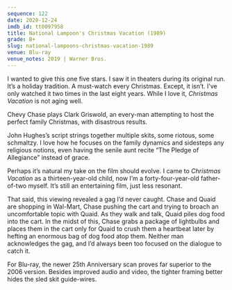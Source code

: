 ```yaml
---
sequence: 122
date: 2020-12-24
imdb_id: tt0097958
title: National Lampoon's Christmas Vacation (1989)
grade: B+
slug: national-lampoons-christmas-vacation-1989
venue: Blu-ray
venue_notes: 2019 | Warner Bros.
---
```


I wanted to give this one five stars. I saw it in theaters during its original run. It’s a holiday tradition. A must-watch every Christmas. Except, it isn’t. I’ve only watched it two times in the last eight years. While I love it, _Christmas Vacation_ is not aging well.

<!-- end -->

Chevy Chase plays Clark Griswold, an every-man attempting to host the perfect family Christmas, with disastrous results.

John Hughes’s script strings together multiple skits, some riotous, some schmaltzy. I love how he focuses on the family dynamics and sidesteps any religious notions, even having the senile aunt recite “The Pledge of Allegiance” instead of grace.

Perhaps it’s natural my take on the film should evolve. I came to _Christmas Vacation_ as a thirteen-year-old child, now I’m a forty-four-year-old father-of-two myself. It’s still an entertaining film, just less resonant.

That said, this viewing revealed a gag I’d never caught. Chase and Quaid are shopping in Wal-Mart, Chase pushing the cart and trying to broach an uncomfortable topic with Quaid. As they walk and talk, Quaid piles dog food into the cart. In the midst of this, Chase grabs a package of lightbulbs and places them in the cart only for Quaid to crush them a heartbeat later by hefting an enormous bag of dog food atop them. Neither man acknowledges the gag, and I’d always been too focused on the dialogue to catch it.

For Blu-ray, the newer 25th Anniversary scan proves far superior to the 2006 version. Besides improved audio and video, the tighter framing better hides the sled skit guide-wires.
